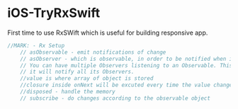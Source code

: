 # iOS-TryRxSwift

First time to use RxSWift which is useful for building responsive app.

```swift
//MARK: - Rx Setup
    // asObservable - emit notifications of change
    // asObserver - which is observable, in order to be notified when it has changed.
    // You can have multiple Observers listening to an Observable. This means that when the Observable changes,
    // it will notify all its Observers.
    //value is where array of object is stored
    //closure inside onNext will be excuted every time the value change
    //disposed - handle the memory
    // subscribe - do changes according to the observable object
```
